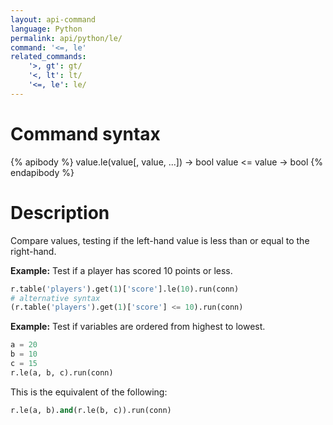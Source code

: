 ```yaml
---
layout: api-command
language: Python
permalink: api/python/le/
command: '<=, le'
related_commands:
    '>, gt': gt/
    '<, lt': lt/
    '<=, le': le/
---
```


# Command syntax #

{% apibody %}
value.le(value[, value, ...]) &rarr; bool
value <= value &rarr; bool
{% endapibody %}

# Description #

Compare values, testing if the left-hand value is less than or equal to the right-hand.

__Example:__ Test if a player has scored 10 points or less.

```py
r.table('players').get(1)['score'].le(10).run(conn)
# alternative syntax
(r.table('players').get(1)['score'] <= 10).run(conn)
```

__Example:__ Test if variables are ordered from highest to lowest.

```py
a = 20
b = 10
c = 15
r.le(a, b, c).run(conn)
```

This is the equivalent of the following:

```py
r.le(a, b).and(r.le(b, c)).run(conn)
```
